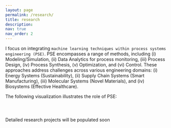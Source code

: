 ```yaml
---
layout: page
permalink: /research/
title: research
description:
nav: true
nav_order: 2
---
```


I focus on integrating `machine learning techniques within process systems engineering (PSE)`. PSE encompasses a range of methods, including (i) Modeling/Simulation, (ii) Data Analytics for process monitoring, (iii) Process Design, (iv) Process Synthesis, (v) Optimization, and (vi) Control. These approaches address challenges across various engineering domains: (i) Energy Systems (Sustainability), (ii) Supply Chain Systems (Smart Manufacturing), (iii) Molecular Systems (Novel Materials), and (iv) Biosystems (Effective Healthcare).

The following visualization illustrates the role of PSE:
<!-- <!DOCTYPE html> -->
<meta charset="utf-8">
<script src="https://cdnjs.cloudflare.com/ajax/libs/d3/3.5.17/d3.min.js"></script>
<script src="https://d3js.org/d3.v3.min.js"></script>
<style>

.svg-container {
  display: block;
  border: none; /* Adjusted border for visibility */
  position: relative;
  width: 90%; /* Custom width */
  padding-bottom: 65%; /* Aspect ratio adjustment */
  vertical-align: middle;
  overflow: auto; /* Enable scroll if content overflows */
  background-color: #f9f9f9; /* Light background color */
  box-shadow: 3px 3px 8px rgba(0, 0, 0, 0.2); /* Subtle shadow */
  margin: 20px auto; /* Center align with margin */
  cursor: pointer; /* Change cursor to pointer */
  opacity: 0.8; /* 80% transparency */
}

.svg-content {
  display: inline-block;
  position: absolute;
  top: 0;
  left: 0;
}

path.link {
  fill: none;
  stroke: #31352e;
  stroke-width: 1.5px;
}
 
path.link.phdCurrent {
  stroke: #FF0000;
  stroke-width: 2px;
}
 
path.link.phdGraduate {
  stroke: #FF7F50;
  stroke-width: 2px;
}

path.link.mtechCurrent {
  stroke: #32CD32;
  stroke-width: 2px;
}

path.link.mtechGraduate {
  stroke: #00BFFF;
  stroke-width: 2px;
}

path.link.ddCurrent {
  stroke: #7B68EE;
  stroke-width: 2px;
}
 
path.link.ddGraduate {
  stroke: #FF4500;
  sstroke-width: 2px;
}

path.link.unknown {
  stroke: #b3b3b3;
}
 
circle {
  fill: #ccc;
  stroke: #292929;
  stroke-width: 1px;
}
 
text {
  fill: #000;
  font: 20px sans-serif;
  pointer-events: none;
}
 
</style>
<body>
  <header>
  </header>
  <!-- container for force layout visualisation  -->
  <div id="container" class="svg-container">
  </div>  
<script>
 
// fetch the data
d3.csv("/assets/data/automation_net.csv", function(error, links) {

var nodes = {},
  nodeGroup = {};

// Compute the distinct nodes from the links.
links.forEach(function(link) {
    link.source = nodes[link.source] || 
        (nodes[link.source] = {nameS: link.source});
    link.target = nodes[link.target] || 
        (nodes[link.target] = {nameT: link.target});
    link.value = +link.value;
    nodeGroup[link.target.nameT] = link.group;});
 
var width = 960,
    height = 800,
    color = d3.scale.category10();
 
var force = d3.layout.force()
    .nodes(d3.values(nodes))
    .links(links)
    .size([width, height])
    .linkStrength(1)//** by default 1
    .friction(0.9)
    .linkDistance(linkLength)
    .charge(-700) //** -ve value: repulsion
    .gravity(0.05) //** spring attraction btw nodes.
    .theta(0.8)
    .alpha(0.1)
    .on("tick", tick)
    .start();

// Initial positions for PSE, technique nodes, and application nodes
nodes["PSE"].fx = width * 0.15; // Fix PSE on the left
nodes["PSE"].fy = height * 0.5;

const techniqueNodes = ["Modeling/Simulation", "Optimization", "Process Synthesis", "Control", "Process Design", "Data Analytics"];
const applicationNodes = ["Energy Systems", "Molecular Systems", "Supply Chain Systems", "Biosystems"];

// Set initial positions for technique nodes (clustered towards the center)
techniqueNodes.forEach(function (node, i) {
    nodes[node].x = width * 0.35 + Math.random() * 100; // Randomize a bit
    nodes[node].y = height * 0.5 + i * 60;
});

// Set initial positions for application nodes (on the right)
applicationNodes.forEach(function (node, i) {
    nodes[node].x = width * 0.65 + Math.random() * 100;
    nodes[node].y = height * 0.3 + i * 100;
});


links.forEach(function(link) {
	if (link.value == 1) {
		link.type = "phdCurrent";
	} else if (link.value == 2) {
		link.type = "phdGraduate";
  } else if (link.value == 3) {
    link.type = "mtechCurrent";
  } else if (link.value == 4) {
    link.type = "mtechGraduate";
  } else if (link.value == 5) {
    link.type = "ddCurrent";
  } else if (link.value == 6) {
    link.type = "ddGraduate";
  } else {
    link.type = "unknown";
  }
});
 
var svg = d3.select("div#container").append("svg")
    .attr("preserveAspectRatio", "xMinYMin meet")
    .attr("viewBox", "10 -20 960 800") //** Manually enter width and height. should be same as earlier defined
    .classed("svg-content", true);
    //.attr("width", width)
    //.attr("height", height);
 
// build the arrow.
svg.append("svg:defs").selectAll("marker")
    .data(["end"])      // Different link/path types can be defined here
  .enter().append("svg:marker")    // This section adds in the arrows
    .attr("id", String)
    .attr("viewBox", "0 -5 10 10")
    .attr("refX", 15)
    .attr("refY", -1.5)
    .attr("markerWidth", 6)
    .attr("markerHeight", 6)
    .attr("orient", "auto")
  .append("svg:path")
    .attr("d", "M0,-5L10,0L0,5");
 
// define the nodes
var node = svg.selectAll(".node")
    .data(force.nodes())
  .enter().append("g")
    .attr("class", "node")
    .attr("cursor", "pointer")
    .on("mouseover", mouseover)
    .on("mouseout", mouseout)
    .call(force.drag);
    
// add the links and the arrows
var path = svg.append("svg:g").selectAll("path")
    .data(force.links())
  .enter().append("svg:path")
    .attr("class", function(d) { return "link " + d.type; })
    .attr("marker-end", "url(#end)");
 

     
// add the nodes
node.append("circle")
    .attr("r", function(d)
      {if (d.nameS) {
        return 20;} /* radius for source node */
      if (d.nameT) {
        return 20;}}) /* radius for target node */
    .style("fill", function(d)
      {if (d.nameS) {
        return "red";} /* color for source node */
      if (d.nameT) {
        return color(nodeGroup[d.nameT]);} /* color for target node */
      return "#7a7a7a"; }); 

// add the text 
node.append("text")
    .attr("x", 12)
    .attr("dy", ".35em")
    .text(function(d) 
    {if (d.nameS) {
        return d.nameS;} 
      if (d.nameT) {
        return d.nameT;}});
 
// add the curvy lines
function tick() {
    path.attr("d", function(d) {
        var dx = d.target.x - d.source.x,
            dy = d.target.y - d.source.y,
            dr = Math.sqrt(dx * dx + dy * dy);
        return "M" + 
            d.source.x + "," + 
            d.source.y + "A" + 
            dr + "," + dr + " 0 0,1 " + 
            d.target.x + "," + 
            d.target.y;
    });
 
    node
        .attr("transform", function(d) { 
		    return "translate(" + d.x + "," + d.y + ")"; });
}
 
// action to take on mouse over
function mouseover() {
    d3.select(this).select("text").transition()
        .duration(750)
        .ease("elastic")
        .attr("x", 22)
        .style("fill", "#39ff14")        // Bright green text color
        .style("stroke", "black")        // Black outline
        .style("stroke-width", "1px")    // Thicker outline
        .style("font", "35px times");
    d3.select(this).select("circle").transition()
        .duration(750)
        .ease("elastic")
        .attr("r", 30);
}
 
// action to take on mouse double out
function mouseout() {
    d3.select(this).select("circle").transition()
        .duration(200)
        .ease("quad")
        .attr("r", function(d)
          {if (d.nameS) {
            return 20;} 
          if (d.nameT) {
            return 20;}});
    d3.select(this).select("text").transition()
        .duration(200)
        .ease("quad")
        .attr("x", 12)
        .style("stroke", "none")
        .style("fill", "black")
        .style("stroke", "none")
        .style("font", "25px sans-serif");
}

function linkLength(link){
	if (link.value == 1 || link.value == 1 || link.value == 1) {
		return 60;
	} else if (link.value == 1 || link.value == 1 || link.value == 1) {
		return 50;
  } else {
    return 50;
  }
}

});
 
</script>
</body>
<!-- </html> -->


Detailed research projects will be populated soon  <i class="fa-solid fa-cloud-arrow-up"></i><i class="fa-solid fa-spinner"></i>
